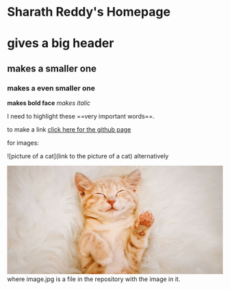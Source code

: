 # Sharath Reddy's Homepage

# gives a big header
## makes a smaller one
### makes a even smaller one
**makes bold face**
*makes italic*

I need to highlight these ==very important words==.

to make a link
[click here for the github page](https://github.com/Sharathmuthyala)

for images:

![picture of a cat](link to the picture of a cat)
alternatively

![picture](image.jpg)
where image.jpg is a file in the repository with the image in it.

